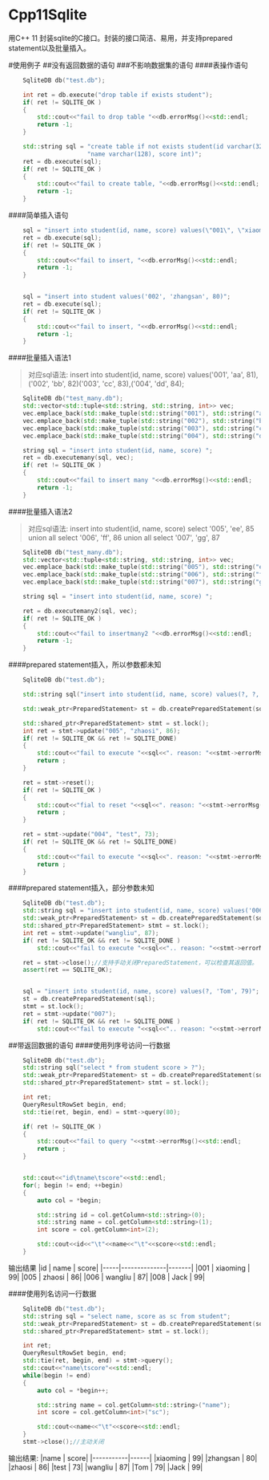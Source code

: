 # Cpp11Sqlite
用C++ 11 封装sqlite的C接口。封装的接口简洁、易用，并支持prepared statement以及批量插入。

#使用例子
##没有返回数据的语句
###不影响数据集的语句
####表操作语句
```cpp
    SqliteDB db("test.db");

    int ret = db.execute("drop table if exists student");
    if( ret != SQLITE_OK )
    {
        std::cout<<"fail to drop table "<<db.errorMsg()<<std::endl;
        return -1;
    }

    std::string sql = "create table if not exists student(id varchar(32) primary key, "
                      "name varchar(128), score int)";
    ret = db.execute(sql);
    if( ret != SQLITE_OK )
    {
        std::cout<<"fail to create table, "<<db.errorMsg()<<std::endl;
        return -1;
    }
```


####简单插入语句
```cpp
    sql = "insert into student(id, name, score) values(\"001\", \"xiaoming\", 99)";
    ret = db.execute(sql);
    if( ret != SQLITE_OK )
    {
        std::cout<<"fail to insert, "<<db.errorMsg()<<std::endl;
        return -1;
    }


    sql = "insert into student values('002', 'zhangsan', 80)";
    ret = db.execute(sql);
    if( ret != SQLITE_OK )
    {
        std::cout<<"fail to insert, "<<db.errorMsg()<<std::endl;
        return -1;
    }
```

####批量插入语法1
> 对应sql语法: insert into student(id, name, score) values('001', 'aa', 81),('002', 'bb', 82)('003', 'cc', 83),('004', 'dd', 84);

```cpp
    SqliteDB db("test_many.db");
    std::vector<std::tuple<std::string, std::string, int>> vec;
    vec.emplace_back(std::make_tuple(std::string("001"), std::string("aa"), 81));
    vec.emplace_back(std::make_tuple(std::string("002"), std::string("bb"), 82));
    vec.emplace_back(std::make_tuple(std::string("003"), std::string("cc"), 83));
    vec.emplace_back(std::make_tuple(std::string("004"), std::string("dd"), 84));

    string sql = "insert into student(id, name, score) ";
    ret = db.executemany(sql, vec);
    if( ret != SQLITE_OK )
    {
        std::cout<<"fail to insert many "<<db.errorMsg()<<std::endl;
        return -1;
    }
```

####批量插入语法2
> 对应sql语法: insert into student(id, name, score)  select '005', 'ee', 85 union all select '006', 'ff', 86 union all  select '007', 'gg', 87

```cpp
    SqliteDB db("test_many.db");
    std::vector<std::tuple<std::string, std::string, int>> vec;
    vec.emplace_back(std::make_tuple(std::string("005"), std::string("ee"), 85));
    vec.emplace_back(std::make_tuple(std::string("006"), std::string("ff"), 86));
    vec.emplace_back(std::make_tuple(std::string("007"), std::string("gg"), 87));

    string sql = "insert into student(id, name, score) ";

    ret = db.executemany2(sql, vec);
    if( ret != SQLITE_OK )
    {
        std::cout<<"fail to insertmany2 "<<db.errorMsg()<<std::endl;
        return -1;
    }
```



####prepared statement插入，所以参数都未知
```cpp
    SqliteDB db("test.db");

    std::string sql("insert into student(id, name, score) values(?, ?, ?)");

    std::weak_ptr<PreparedStatement> st = db.createPreparedStatement(sql);

    std::shared_ptr<PreparedStatement> stmt = st.lock();
    int ret = stmt->update("005", "zhaosi", 86);
    if( ret != SQLITE_OK && ret != SQLITE_DONE)
    {
        std::cout<<"fail to execute "<<sql<<". reason: "<<stmt->errorMsg()<<std::endl;
        return ;
    }

    ret = stmt->reset();
    if( ret != SQLITE_OK )
    {
        std::cout<<"fial to reset "<<sql<<". reason: "<<stmt->errorMsg()<<std::endl;
        return ;
    }

    ret = stmt->update("004", "test", 73);
    if( ret != SQLITE_OK && ret != SQLITE_DONE)
    {
        std::cout<<"fail to execute "<<sql<<". reason: "<<stmt->errorMsg()<<std::endl;
        return ;
    }
```

####prepared statement插入，部分参数未知
```cpp
    SqliteDB db("test.db");
    std::string sql = "insert into student(id, name, score) values('006', ?, ?)";
    std::weak_ptr<PreparedStatement> st = db.createPreparedStatement(sql);
    std::shared_ptr<PreparedStatement> stmt = st.lock();
    int ret = stmt->update("wangliu", 87);
    if( ret != SQLITE_OK && ret != SQLITE_DONE )
        std::cout<<"fail to execute "<<sql<<".. reason: "<<stmt->errorMsg()<<std::endl;

    ret = stmt->close();//支持手动关闭PreparedStatement，可以检查其返回值。
    assert(ret == SQLITE_OK);


    sql = "insert into student(id, name, score) values(?, 'Tom', 79)";
    st = db.createPreparedStatement(sql);
    stmt = st.lock();
    ret = stmt->update("007");
    if( ret != SQLITE_OK && ret != SQLITE_DONE )
        std::cout<<"fail to execute "<<sql<<".. reason: "<<stmt->errorMsg()<<std::endl;
```

##带返回数据的语句
####使用列序号访问一行数据

```cpp
    SqliteDB db("test.db");
    std::string sql("select * from student score > ?");
    std::weak_ptr<PreparedStatement> st = db.createPreparedStatement(sql);
    std::shared_ptr<PreparedStatement> stmt = st.lock();

    int ret;
    QueryResultRowSet begin, end;
    std::tie(ret, begin, end) = stmt->query(80);

    if( ret != SQLITE_OK )
    {
        std::cout<<"fail to query "<<stmt->errorMsg()<<std::endl;
        return ;
    }


    std::cout<<"id\tname\tscore"<<std::endl;
    for(; begin != end; ++begin)
    {
        auto col = *begin;

        std::string id = col.getColumn<std::string>(0);
        std::string name = col.getColumn<std::string>(1);
        int score = col.getColumn<int>(2);

        std::cout<<id<<"\t"<<name<<"\t"<<score<<std::endl;
    }
```

输出结果
|id   |   name       |  score|
|-----|--------------|-------|
|001  |   xiaoming   |   99|
|005  |   zhaosi     |   86|
|006  |   wangliu    |   87|
|008  |   Jack       |   99|



####使用列名访问一行数据

```cpp
    SqliteDB db("test.db");
    std::string sql = "select name, score as sc from student";
    std::weak_ptr<PreparedStatement> st = db.createPreparedStatement(sql);
    std::shared_ptr<PreparedStatement> stmt = st.lock();

    int ret;
    QueryResultRowSet begin, end;
    std::tie(ret, begin, end) = stmt->query();
    std::cout<<"name\tscore"<<std::endl;
    while(begin != end)
    {
        auto col = *begin++;

        std::string name = col.getColumn<std::string>("name");
        int score = col.getColumn<int>("sc");

        std::cout<<name<<"\t"<<score<<std::endl;
    }
    stmt->close();//主动关闭
```

输出结果:
|name       | score|
|-----------|------|
|xiaoming   |  99|
|zhangsan   |  80|
|zhaosi     |  86|
|test       |  73|
|wangliu    |  87|
|Tom        |  79|
|Jack       |  99|
